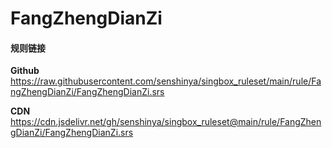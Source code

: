 # FangZhengDianZi

#### 规则链接

**Github**
https://raw.githubusercontent.com/senshinya/singbox_ruleset/main/rule/FangZhengDianZi/FangZhengDianZi.srs

**CDN**
https://cdn.jsdelivr.net/gh/senshinya/singbox_ruleset@main/rule/FangZhengDianZi/FangZhengDianZi.srs